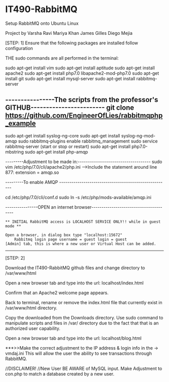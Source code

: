 # IT490-RabbitMQ

Setup RabbitMQ onto Ubuntu Linux


Project by 
Varsha Ravi
Mariya Khan
James Gilles
Diego Mejia

[STEP: 1]
Ensure that the following packages are installed follow configuration 

THE sudo commands are all performed in the terminal:

sudo apt-get install vim
sudo apt-get install aptitude
sudo apt-get install apache2
sudo apt-get install php7.0 libapache2-mod-php7.0
sudo apt-get install git
sudo apt-get install mysql-server
sudo apt-get install rabbitmq-server

----------------The scripts from the professor's GITHUB------------------------
git clone https://github.com/EngineerOfLies/rabbitmqphp_example
------------------------------------------------------------------------------

sudo apt-get install syslog-ng-core
sudo apt-get install syslog-ng-mod-amqp
sudo rabbitmq-plugins enable rabbitmq_management
sudo service rabbitmq-server (start or stop or restart) 
sudo apt-get install php7.0-mbstring
sudo apt-get install php-amqp

---------Adjustment to be made in:------------------------------------
sudo vim /etc/php/7.0/cli/apache2/php.ini
-->Include the statement around line 877: extension = amqp.so

---------To enable AMQP ------------------------------------------------------

cd /etc/php/7.0/cli/conf.d
sudo ln -s /etc/php/mods-available/amqp.ini


----------------OPEN an internet browser---------------------------------------
	
	** INITIAL RabbitMQ access is LOCALHOST SERVICE ONLY!! while in guest mode **

	Open a browser, in dialog box type "localhost:15672"
		Rabbitmq login page username = guest login = guest
	[Admin] tab, this is where a new user or Virtual Host can be added.
-------------------------------------------------------------------------------

[STEP: 2]

Download the IT490-RabbitMQ github files and change directory to  /var/www/html

Open a new browser tab and type into the url: localhost/index.html

Confirm that an Apache2 welcome page appears.

Back to terminal, rename or remove the index.html file that currently exist in /var/www/html directory.

Copy the downloaded from the Downloads directory.  Use sudo command to manipulate scripts and files in /var/ directory 
due to the fact that that is an authorized user capability.

Open a new browser tab and type into the url: localhost/blog.html

***>>Make the correct adjustment to the IP address & login info in the ->  vmdaj.ini
This will allow the user the ability to see transactions through RabbitMQ. 


//DISCLAIMER!
//New User BE AWARE of MySQL input.  Make Adjustment to con.php to match a database created by a new user.




	
